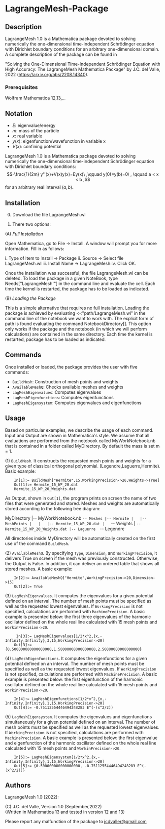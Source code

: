 # LagrangeMesh-Package

## Description
LagrangeMesh 1.0 is a Mathematica package devoted to solving numerically the one-dimensional time-independent Schrödinger equation with Dirichlet boundary conditions for an arbitrary one-dimensional domain.
A complete description of the package can be found in

"Solving the One-Dimensional Time-Independent Schrödinger Equation with 
      High Accuracy: The LagrangeMesh Mathematica Package"
                    by J.C. del Valle, 2022
                     (https://arxiv.org/abs/2208.14340).

             
### Prerequisites
Wolfram Mathematica 12,13,...

## Notation

   * $E$: eigenvalue/energy
   * $m$: mass of the particle
   * $x$: real variable
* $y(x)$: eigenfunction/wavefunction in variable x
* $V(x)$: confining potential




LagrangeMesh 1.0 is a Mathematica package devoted to solving numerically 
the one-dimensional time-independent Schrödinger equation with Dirichlet
boundary conditions:
     $$-\frac{1}{2m} y''(x)+V(x)y(x)=Ey(x)\ ,\qquad  y(0)=y(b)=0\  , \qquad      a < x < b ,$$
for an arbitrary real interval $(a,b)$. 


## Installation

0. Download the file LagrangeMesh.wl

1. There two options: 

(A) *Full Installation* 

Open Mathematica, go to File -> Install.
   A window will prompt you for more information. Fill in as follows:

  i. Type of Item to Install -> Package
 ii. Source -> Select file LagrangeMesh.wl 
iii. Install Name -> LagrangeMesh
 iv. Click OK.

Once the installation was successful, the file LagrangeMesh.wl can be
deleted. To load the package in a given NoteBook, type Needs["LagrangeMesh`"] 
in the command line and evaluate the cell. Each time the kernel is restarted, 
the package has to be loaded as indicated.


(B) *Loading the Package*

This is a simple alternative that requires no
   full installation. Loading the package is achieved by evaluating
   <<"path/LagrangeMesh.wl" in the command line of the notebook
   we want to work with. The explicit form of path is found evaluating
   the command NotebookDirectory[]. This option only works if the package
   and the notebook (in which we will perform calculations) are contained
   in the same directory. Each time the kernel is restarted, package has to be
   loaded as indicated.


## Commands

 Once installed or loaded, the package provides the user with five commands:



* `BuildMesh`: Construction of mesh points and weights            
* `AvailableMeshQ`: Checks available meshes and weights
* `LagMeshEigenvalues`: Computes eigenvalues
* `LagMeshEigenfunctions`: Computes eigenfunctions
* `LagMeshEigensystem`: Computes eigenvalues and eigenfunctions



## Usage

Based on particular examples, we describe the usage of each command. Input and Output
are shown in Mathematica's style. We assume that all evaluations are performed from the
notebook called MyWorkNotebook.nb that is contained in a folder called MyDirectory. By
default the mass is set m = 1.


(1) `BuildMesh`. It constructs the requested mesh points and weights for a given type 
               of classical orthogonal polynomial. (Legendre,Laguerre,Hermite).
               Basic example: 
              
        In[1]:= BuildMesh["Hermite",15,WorkingPrecision->20,Weights->True]
        Out[1]:= Hermite_15_WP_20.dat
        Hermite_15_WP_20_Weights.dat
                
As Output, shown in `Out[1]`, the program prints on screen the name of
two files that were generated and stored. Meshes and weights are 
automatically stored according to the following tree diagram:

 MyDirectory
 |-- MyWorkNotebook.nb
 `-- Meshes
     |-- Hermite
     |   |-- MeshPoints
     |   |   |-- Hermite_15_WP_20.dat
     |   `-- Weights
     |       `-- Hermite_15_WP_20_Weights.dat
     |-- Laguerre 
     `-- Legendre

All directories inside MyDirectory will be automatically created on the first use
of the command `BuildMesh`.       


(2) `AvailableMeshQ`. By specifying `Type`, `Dimension`, and `WorkingPrecision`, it delivers True on 
                    screen if the mesh was previously constructed. Otherwise, the Output
                    is False. In addition, it can deliver an ordered table that shows
                    all stored meshes. A basic example:

        In[2]:= AvailableMeshQ["Hermite",WorkingPrecision->20,Dimension->15]
        Out[2]:= True
                                 



(3) `LagMeshEigenvalues`. It computes the eigenvalues for a given potential defined on
                        an interval. The number of mesh points must be specified as 
                        well as the requested lowest eigenvalues. If `WorkingPrecision`
                        is not specified, calculations are performed with `MachinePrecision`.
                        A basic example is presented below: the first three eigenvalues
                        of the harmonic oscillator defined on the whole real line
                        calculated with 15 mesh points and `WorkinPrecision->20`.

         In[3]:= LagMeshEigenvalues[1/2*x^2,{x,-Infinity,Infinity},3,15,WorkingPrecision->20]
        Out[3]:= {0.500000000000000000,1.50000000000000000,2.50000000000000000}
          
 

(4) `LagMeshEigenfunctions`. It computes the eigenfunctions for a given potential defined on
                           an interval. The number of mesh points must be specified as 
                           well as the requested lowest eigenvalues. If `WorkingPrecision`
                           is not specified, calculations are performed with `MachinePrecision`.
                           A basic example is presented below: the first eigenfunction 
                           of the harmonic oscillator defined on the whole real line
                           calculated with 15 mesh points and `WorkinPrecision->20`.

        In[4]:= LagMeshEigenfunctions[1/2*x^2,{x,-Infinity,Infinity},1,15,WorkingPrecision->20]
        Out[4]:= -0.75112554446494248283 E^(-(x^2/2))

(5) `LagMeshEigensystem`. It computes the eigenvalues and eigenfunctions simultaneously 
                        for a given potential defined on an interval. The number of mesh
                        points must be specified as well as the requested lowest eigenvalues.
                        If `WorkingPrecision` is not specified, calculations are performed with
                        `MachinePrecision`. A basic example is presented below: the first
                        eigenvalue and eigenfunction of the harmonic oscillator defined
                        on the whole real line calculated with 15 mesh points and
                        `WorkinPrecision->20`.

        In[5]:= LagMeshEigensystem[1/2*x^2,{x,-Infinity,Infinity},1,15,WorkingPrecision->20]
        Out[5]:= {0.500000000000000000, -0.75112554446494248283 E^(-(x^2/2))}





## Authors
LagrangeMesh 1.0 (2022):  

(C) J.C. del Valle, Version 1.0 (September,2022)  
(Written in Mathematica 13 and tested in version 12 and 13)

Please report any malfunction of the package to jcdvaller@gmail.com
